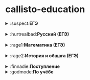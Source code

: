 # callisto-education


<details>
<summary>:suspect:<b>ЕГЭ</b></summary>

- [Старый банк заданий ФИПИ](http://ege.fipi.ru/os11/xmodules/qprint/index.php?proj) 

- [Новый банк заданий ФИПИ](https://fipi.ru/ege/otkrytyy-bank-zadaniy-ege)

- [Яндекс.Репетитор](https://yandex.ru/tutor/ege/)

- [РешуЕгэ](https://rus-ege.sdamgia.ru/)

- [Сайт ЕГЭ](http://www.ege.edu.ru/ru/)

</details>
<br> 

<details>
<summary>:hurtrealbad:<b>Русский (ЕГЭ)</b></summary>

- [Русский на 5](http://russkiy-na-5.ru/)

- [Отработка ударений](https://russianpy.marisehayashi.repl.run/)

</details>
<br>

<details>
<summary>:rage1:<b>Математика (ЕГЭ)</b></summary>

- [Сайт Александра Ларина](http://alexlarin.net/)

</details>
<br>

<details>
<summary>:rage2:<b>История и общага (ЕГЭ)</b></summary>

- [Карточки](https://quizlet.com/anton_chubukov)

- [Обществознание онлайн](http://xn----7sbbbfrcoknutbddbdh1cu8l.xn--p1ai/)

</details>
<br>

<details>
<summary>:finnadie:<b>Поступление</b></summary>

- [Учеба.ру](https://www.ucheba.ru/)

- [Вузопедия](https://vuzopedia.ru/)

- [Навигатор поступления](https://propostuplenie.ru/)

- [Поступай Правильно](https://abitur.cbias.ru/)

- [Поступи онлайн](https://postupi.online/)

- [Моёобразование](https://moeobrazovanie.ru/)

- [Табитуриент](https://tabiturient.ru/)

</details>

<details>
<summary>:godmode:<b>По учёбе</b></summary>

-[]()

</details>
<br>


